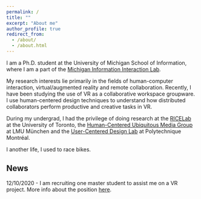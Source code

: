 ```yaml
---
permalink: /
title: ""
excerpt: "About me"
author_profile: true
redirect_from: 
  - /about/
  - /about.html
---
```


I am a Ph.D. student at the University of Michigan School of Information, where I am a part of the [Michigan Information Interaction Lab](https://www.mi2lab.com).

My research interests lie primarily in the fields of human-computer interaction, virtual/augmented reality and remote collaboration. Recently, I have been studying the use of VR as a collaborative workspace groupware. I use human-centered design techniques to understand how distributed collaborators perform productive and creative tasks in VR.

During my undergrad, I had the privilege of doing research at the [RICELab](https://ricelab.github.io) at the University of Toronto, the [Human-Centered Ubiquitous Media Group](https://www.en.um.informatik.uni-muenchen.de/index.html) at LMU München and the [User-Centered Design Lab](https://jhcheng.me/lab/) at Polytechnique Montréal. 

I another life, I used to race bikes.

News
----
12/10/2020 - I am recruiting one master student to assist me on a VR project. More info about the position [here](https://www.mi2lab.com/winter-2021-research-assistant-position/).

